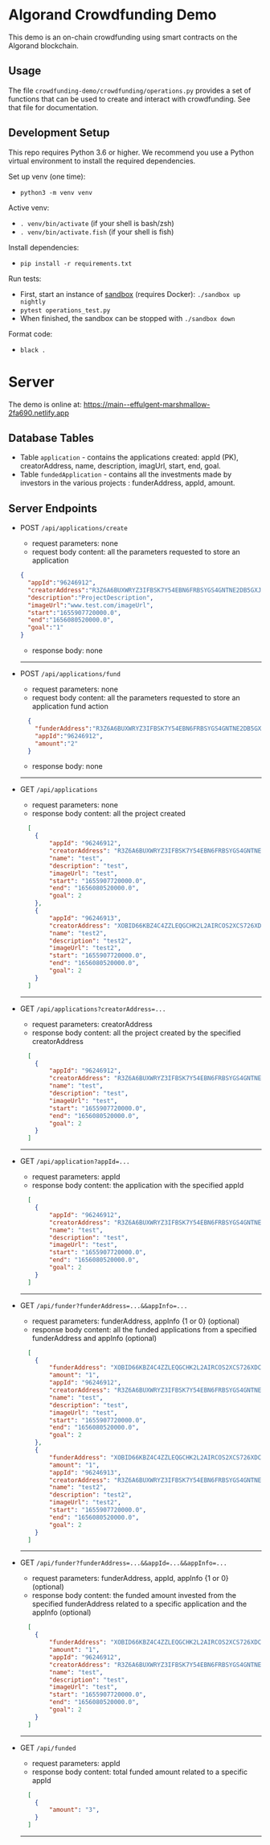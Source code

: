 # Algorand Crowdfunding Demo

This demo is an on-chain crowdfunding using smart contracts on the Algorand blockchain.

## Usage

The file `crowdfunding-demo/crowdfunding/operations.py` provides a set of functions that can be used to create and interact
with crowdfunding. See that file for documentation.

## Development Setup

This repo requires Python 3.6 or higher. We recommend you use a Python virtual environment to install
the required dependencies.

Set up venv (one time):
 * `python3 -m venv venv`

Active venv:
 * `. venv/bin/activate` (if your shell is bash/zsh)
 * `. venv/bin/activate.fish` (if your shell is fish)

Install dependencies:
* `pip install -r requirements.txt`

Run tests:
* First, start an instance of [sandbox](https://github.com/algorand/sandbox) (requires Docker): `./sandbox up nightly`
* `pytest operations_test.py`
* When finished, the sandbox can be stopped with `./sandbox down`

Format code:
* `black .`

# Server

The demo is online at: https://main--effulgent-marshmallow-2fa690.netlify.app

## Database Tables

- Table `application` - contains the applications created: appId (PK), creatorAddress, name, description, imagUrl, start, end, goal.
- Table `fundedApplication` - contains all the investments made by investors in the various projects : funderAddress, appId, amount.

## Server Endpoints

- POST `/api/applications/create`
  - request parameters: none
  - request body content: all the parameters requested to store an application
  ```json
  {
    "appId":"96246912",
    "creatorAddress":"R3Z6A6BUXWRYZ3IFBSK7Y54EBN6FRBSYGS4GNTNE2DB5GXJAC64JOMNFNI",
    "description":"ProjectDescription",
    "imageUrl":"www.test.com/imageUrl",
    "start":"1655907720000.0",
    "end":"1656080520000.0",
    "goal":"1"
  }
  ```
  - response body: none

  ---

- POST `/api/applications/fund`
  - request parameters: none
  - request body content: all the parameters requested to store an application fund action
  ```json
    {
      "funderAddress":"R3Z6A6BUXWRYZ3IFBSK7Y54EBN6FRBSYGS4GNTNE2DB5GXJAC64JOMNFNI",
      "appId":"96246912",
      "amount":"2"
    }
  ```
  - response body: none

  ---

- GET `/api/applications`
  - request parameters: none 
  - response body content: all the project created
  ```json
    [
      {
          "appId": "96246912",
          "creatorAddress": "R3Z6A6BUXWRYZ3IFBSK7Y54EBN6FRBSYGS4GNTNE2DB5GXJAC64JOMNFNI",
          "name": "test",
          "description": "test",
          "imageUrl": "test",
          "start": "1655907720000.0",
          "end": "1656080520000.0",
          "goal": 2
      }, 
      {
          "appId": "96246913",
          "creatorAddress": "XOBID66KBZ4C4ZZLEQGCHK2L2AIRCOS2XCS726XDCEJRJYSZWTZ64JN3RQ",
          "name": "test2",
          "description": "test2",
          "imageUrl": "test2",
          "start": "1655907720000.0",
          "end": "1656080520000.0",
          "goal": 2
      }
    ]
   ```
  ---

- GET `/api/applications?creatorAddress=...`
  - request parameters: creatorAddress
  - response body content: all the project created by the specified creatorAddress
  ```json
    [
      {
          "appId": "96246912",
          "creatorAddress": "R3Z6A6BUXWRYZ3IFBSK7Y54EBN6FRBSYGS4GNTNE2DB5GXJAC64JOMNFNI",
          "name": "test",
          "description": "test",
          "imageUrl": "test",
          "start": "1655907720000.0",
          "end": "1656080520000.0",
          "goal": 2
      }
    ]
   ```
  ---

- GET `/api/application?appId=...`
  - request parameters: appId
  - response body content: the application with the specified appId
  ```json
    [
      {
          "appId": "96246912",
          "creatorAddress": "R3Z6A6BUXWRYZ3IFBSK7Y54EBN6FRBSYGS4GNTNE2DB5GXJAC64JOMNFNI",
          "name": "test",
          "description": "test",
          "imageUrl": "test",
          "start": "1655907720000.0",
          "end": "1656080520000.0",
          "goal": 2
      }
    ]
   ```
  ---

- GET `/api/funder?funderAddress=...&&appInfo=...`
  - request parameters: funderAddress, appInfo {1 or 0} (optional)
  - response body content: all the funded applications from a specified funderAddress and appInfo (optional)
  ```json
    [
      {
          "funderAddress": "XOBID66KBZ4C4ZZLEQGCHK2L2AIRCOS2XCS726XDCEJRJYSZWTZ64JN3RQ",
          "amount": "1",
          "appId": "96246912",
          "creatorAddress": "R3Z6A6BUXWRYZ3IFBSK7Y54EBN6FRBSYGS4GNTNE2DB5GXJAC64JOMNFNI",
          "name": "test",
          "description": "test",
          "imageUrl": "test",
          "start": "1655907720000.0",
          "end": "1656080520000.0",
          "goal": 2
      }, 
      {
          "funderAddress": "XOBID66KBZ4C4ZZLEQGCHK2L2AIRCOS2XCS726XDCEJRJYSZWTZ64JN3RQ",
          "amount": "1",
          "appId": "96246913",
          "creatorAddress": "R3Z6A6BUXWRYZ3IFBSK7Y54EBN6FRBSYGS4GNTNE2DB5GXJAC64JOMNFNI",
          "name": "test2",
          "description": "test2",
          "imageUrl": "test2",
          "start": "1655907720000.0",
          "end": "1656080520000.0",
          "goal": 2
      }
    ]
   ```
  ---

- GET `/api/funder?funderAddress=...&&appId=...&&appInfo=...`
  - request parameters: funderAddress, appId, appInfo {1 or 0} (optional)
  - response body content: the funded amount invested from the specified funderAddress related to a specific application and the appInfo (optional)
  ```json
    [
      {
          "funderAddress": "XOBID66KBZ4C4ZZLEQGCHK2L2AIRCOS2XCS726XDCEJRJYSZWTZ64JN3RQ",
          "amount": "1",
          "appId": "96246912",
          "creatorAddress": "R3Z6A6BUXWRYZ3IFBSK7Y54EBN6FRBSYGS4GNTNE2DB5GXJAC64JOMNFNI",
          "name": "test",
          "description": "test",
          "imageUrl": "test",
          "start": "1655907720000.0",
          "end": "1656080520000.0",
          "goal": 2
      }
    ]
   ```
  ---

- GET `/api/funded`
  - request parameters: appId
  - response body content: total funded amount related to a specific appId
  ```json
    [
      {
          "amount": "3",
      }
    ]
   ```
  ---


